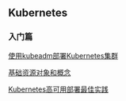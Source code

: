 ## Kubernetes


### 入门篇

[使用kubeadm部署Kubernetes集群](https://yongci.github.io/CN/Kubernetes/Basic/使用kubeadm部署Kubernetes集群.html)

[基础资源对象和概念](https://yongci.github.io/CN/Kubernetes/Basic/基础资源对象和概念.html)

[Kubernetes高可用部署最佳实践](https://yongci.github.io/CN/Kubernetes/Basic/Kubernetes高可用部署最佳实践.html)